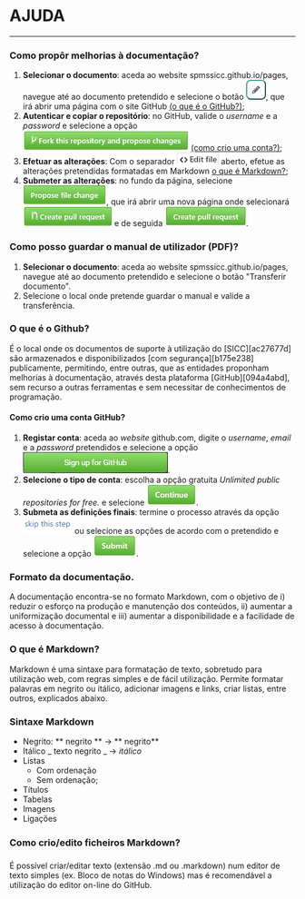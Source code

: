 # AJUDA

---

### Como propôr melhorias à documentação?

1. **Selecionar o documento**: aceda ao website spmssicc.github.io/pages, navegue até ao documento pretendido e selecione o botão ![botão editar doc](..\markdown\assets\help\help-85f5ce98.png), que irá abrir uma página com o site GitHub [(o que é o GitHub?)](#github);
2. **Autenticar e copiar o repositório**: no GitHub, valide o  _username_ e a _password_ e selecione a opção ![fork the repository](..\markdown\assets\help\help-44d17d18.png) [(como crio uma conta?)](#criar_conta);
3. **Efetuar as alterações**: Com o separador ![edit file](..\markdown\assets\help\help-54c0c097.png) aberto, efetue as alterações pretendidas formatadas em Markdown [o que é Markdown?](#markdown);
4. **Submeter as alterações**: no fundo da página, selecione ![Propose file change](..\markdown\assets\help\help-120bc218.png), que irá abrir uma nova página onde selecionará ![create pull request](..\markdown\assets\help\help-1ff0f086.png) e de seguida ![create pull request 2](..\markdown\assets\help\help-5a9d7515.png).

### Como posso guardar o manual de utilizador (PDF)?

1. **Selecionar o documento**: aceda ao website spmssicc.github.io/pages, navegue até ao documento pretendido e selecione o botão "Transferir documento".
2. Selecione o local onde pretende guardar o manual e valide a transferência.

<a name="github"></a>

### O que é o Github?
É o local onde os documentos de suporte à utilização do [SICC][ac27677d] são armazenados e disponibilizados [com segurança][b175e238] publicamente, permitindo, entre outras, que as entidades proponham melhorias à documentação, através desta plataforma [GitHub][094a4abd], sem recurso a outras ferramentas e sem necessitar de conhecimentos de programação.

<a name="criar_conta"></a>

#### Como crio uma conta GitHub?

1. **Registar conta**: aceda ao _website_ github.com, digite o _username_, _email_ e a _password_ pretendidos e selecione a opção ![sign up for github](..\markdown\assets\help\help-564be3da.png).
2. **Selecione o tipo de conta**: escolha a opção gratuita _Unlimited public repositories for free._ e selecione ![continue](..\markdown\assets\help\help-2863d743.png).
3. **Submeta as definições finais**: termine o processo através da opção ![skip this step](..\markdown\assets\help\help-2aa27076.png) ou selecione as opções de acordo com o pretendido e selecione a opção ![submit](..\markdown\assets\help\help-b88712bc.png).


### Formato da documentação.

A documentação encontra-se no formato Markdown, com o objetivo de i) reduzir o esforço na produção e manutenção dos conteúdos, ii) aumentar a uniformização documental e iii) aumentar a disponibilidade e a facilidade de acesso à documentação.

<a name="markdown"></a>

### O que é Markdown?

Markdown é uma sintaxe para formatação de texto, sobretudo para utilização web, com regras simples e de fácil utilização. Permite formatar palavras em negrito ou itálico, adicionar imagens e links, criar listas, entre outros, explicados abaixo.

### Sintaxe Markdown

- Negrito: \** negrito \** -> ** negrito**
- Itálico \_ texto negrito \_ -> _itálico_
- Listas
  - Com ordenação
  - Sem ordenação;
- Títulos
- Tabelas
- Imagens
- Ligações

### Como crio/edito ficheiros Markdown?

É possível criar/editar texto (extensão .md ou .markdown) num editor de texto simples (ex. Bloco de notas do Windows) mas é recomendável a utilização do editor on-line do GitHub.
